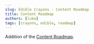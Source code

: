 ```yaml
---
slug: Edible Crayons - Content Roadmap
title: Content Roadmap
authors: [luke]
tags: [crayons, edible, roadmap]
---
```


Addition of the [Content Roadmap](/roadmap).
